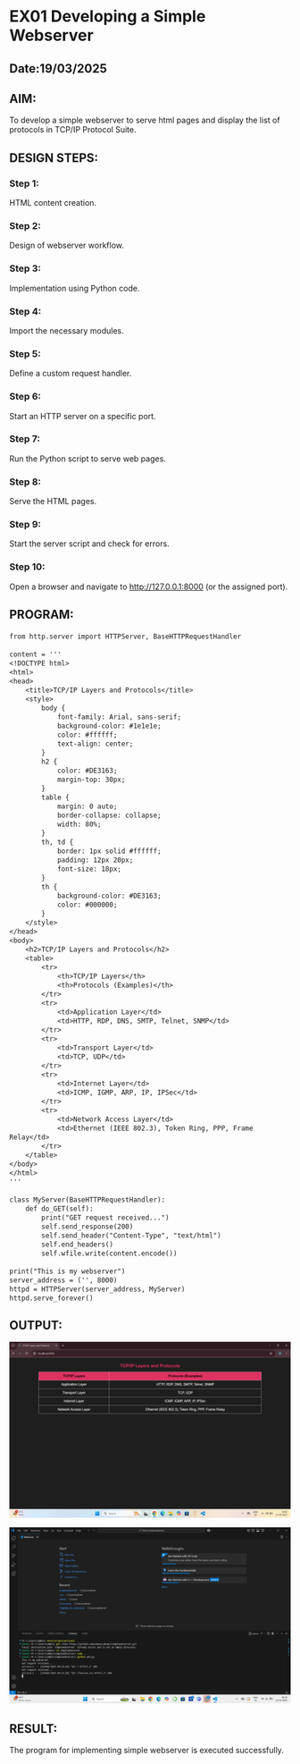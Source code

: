 # EX01 Developing a Simple Webserver
## Date:19/03/2025

## AIM:
To develop a simple webserver to serve html pages and display the list of protocols in TCP/IP Protocol Suite.

## DESIGN STEPS:
### Step 1: 
HTML content creation.

### Step 2:
Design of webserver workflow.

### Step 3:
Implementation using Python code.

### Step 4:
Import the necessary modules.

### Step 5:
Define a custom request handler.

### Step 6:
Start an HTTP server on a specific port.

### Step 7:
Run the Python script to serve web pages.

### Step 8:
Serve the HTML pages.

### Step 9:
Start the server script and check for errors.

### Step 10:
Open a browser and navigate to http://127.0.0.1:8000 (or the assigned port).

## PROGRAM:
```
from http.server import HTTPServer, BaseHTTPRequestHandler

content = '''
<!DOCTYPE html>
<html>
<head>
    <title>TCP/IP Layers and Protocols</title>
    <style>
        body {
            font-family: Arial, sans-serif;
            background-color: #1e1e1e;
            color: #ffffff;
            text-align: center;
        }
        h2 {
            color: #DE3163;
            margin-top: 30px;
        }
        table {
            margin: 0 auto;
            border-collapse: collapse;
            width: 80%;
        }
        th, td {
            border: 1px solid #ffffff;
            padding: 12px 20px;
            font-size: 18px;
        }
        th {
            background-color: #DE3163;
            color: #000000;
        }
    </style>
</head>
<body>
    <h2>TCP/IP Layers and Protocols</h2>
    <table>
        <tr>
            <th>TCP/IP Layers</th>
            <th>Protocols (Examples)</th>
        </tr>
        <tr>
            <td>Application Layer</td>
            <td>HTTP, RDP, DNS, SMTP, Telnet, SNMP</td>
        </tr>
        <tr>
            <td>Transport Layer</td>
            <td>TCP, UDP</td>
        </tr>
        <tr>
            <td>Internet Layer</td>
            <td>ICMP, IGMP, ARP, IP, IPSec</td>
        </tr>
        <tr>
            <td>Network Access Layer</td>
            <td>Ethernet (IEEE 802.3), Token Ring, PPP, Frame Relay</td>
        </tr>
    </table>
</body>
</html>
'''

class MyServer(BaseHTTPRequestHandler):
    def do_GET(self):
        print("GET request received...")
        self.send_response(200) 
        self.send_header("Content-Type", "text/html")       
        self.end_headers()
        self.wfile.write(content.encode())

print("This is my webserver") 
server_address = ('', 8000)
httpd = HTTPServer(server_address, MyServer)
httpd.serve_forever()
```

## OUTPUT:
![alt text](<Screenshot 2025-05-11 194621.png>)

![alt text](<Screenshot 2025-03-19 093957.png>)



## RESULT:
The program for implementing simple webserver is executed successfully.

